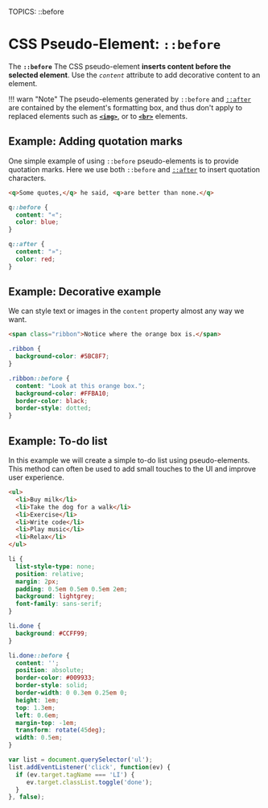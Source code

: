 TOPICS: ::before

# CSS Pseudo-Element: `::before`

The **`::before`** The CSS pseudo-element **inserts content before the selected element**.
Use the *`content`* attribute to add decorative content to an element.

!!! warn "Note"
    The pseudo-elements generated by `::before` and [`::after`](/en/webfrontend/::after) are contained
    by the element's formatting box, and thus don't apply to replaced elements such as [**`<img>`**](/en/webfrontend/<img>),
    or to [**`<br>`**](/en/webfrontend/<br>) elements.

## Example: Adding quotation marks

One simple example of using `::before` pseudo-elements is to provide quotation marks. Here we use
both `::before` and [`::after`](/en/webfrontend/::after) to insert quotation characters.

```html
<q>Some quotes,</q> he said, <q>are better than none.</q>
```

```css
q::before {
  content: "«";
  color: blue;
}

q::after {
  content: "»";
  color: red;
}
```

## Example: Decorative example

We can style text or images in the `content` property almost any way we want.

```html
<span class="ribbon">Notice where the orange box is.</span>
```

```css
.ribbon {
  background-color: #5BC8F7;
}

.ribbon::before {
  content: "Look at this orange box.";
  background-color: #FFBA10;
  border-color: black;
  border-style: dotted;
}
```

## Example: To-do list

In this example we will create a simple to-do list using pseudo-elements. This method can often be
used to add small touches to the UI and improve user experience.

```html
<ul>
  <li>Buy milk</li>
  <li>Take the dog for a walk</li>
  <li>Exercise</li>
  <li>Write code</li>
  <li>Play music</li>
  <li>Relax</li>
</ul>
```

```css
li {
  list-style-type: none;
  position: relative;
  margin: 2px;
  padding: 0.5em 0.5em 0.5em 2em;
  background: lightgrey;
  font-family: sans-serif;
}

li.done {
  background: #CCFF99;
}

li.done::before {
  content: '';
  position: absolute;
  border-color: #009933;
  border-style: solid;
  border-width: 0 0.3em 0.25em 0;
  height: 1em;
  top: 1.3em;
  left: 0.6em;
  margin-top: -1em;
  transform: rotate(45deg);
  width: 0.5em;
}
```

```javascript
var list = document.querySelector('ul');
list.addEventListener('click', function(ev) {
  if (ev.target.tagName === 'LI') {
     ev.target.classList.toggle('done');
  }
}, false);
```
